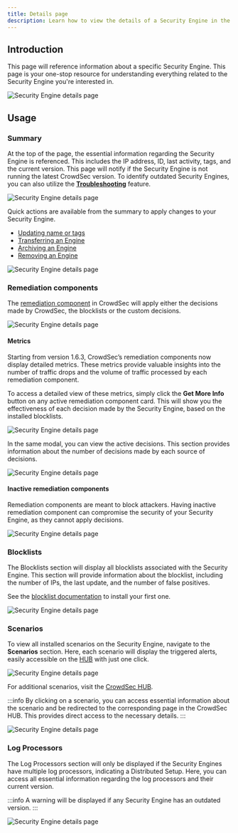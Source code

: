 ```yaml
---
title: Details page
description: Learn how to view the details of a Security Engine in the CrowdSec Console its purpose and how to use it
---
```


## Introduction

This page will reference information about a specific Security Engine. This page is your one-stop resource for understanding everything related to the Security Engine you're interested in.

![Security Engine details page](/img/console/security_engines/details-page.jpeg)

## Usage

### Summary

At the top of the page, the essential information regarding the Security Engine is referenced. This includes the IP address, ID, last activity, tags, and the current version. This page will notify if the Security Engine is not running the latest CrowdSec version. To identify outdated Security Engines, you can also utilize the [**Troubleshooting**](/u/console/security_engines/troubleshooting) feature.

![Security Engine details page](/img/console/security_engines/details-page-summary.png)

Quick actions are available from the summary to apply changes to your Security Engine.

-   [Updating name or tags](/console/security_engines/name_and_tags.md)
-   [Transferring an Engine](/console/security_engines/transfer_engine.md)
-   [Archiving an Engine](/console/security_engines/archive_engine.md)
-   [Removing an Engine](/console/security_engines/remove_engine.md)

![Security Engine details page](/img/console/security_engines/details-page-actions.png)

### Remediation components

The [remediation component](/bouncers/intro.md) in CrowdSec will apply either the decisions made by CrowdSec, the blocklists or the custom decisions.

![Security Engine details page](/img/console/security_engines/details-page-remediation.png)

#### Metrics

Starting from version 1.6.3, CrowdSec’s remediation components now display detailed metrics. These metrics provide valuable insights into the number of traffic drops and the volume of traffic processed by each remediation component.

To access a detailed view of these metrics, simply click the **Get More Info** button on any active remediation component card. This will show you the effectiveness of each decision made by the Security Engine, based on the installed blocklists.

![Security Engine details page](/img/console/security_engines/details-page-remediation-metrics.png)

In the same modal, you can view the active decisions. This section provides information about the number of decisions made by each source of decisions.

![Security Engine details page](/img/console/security_engines/details-page-remediation-decisions.png)

#### Inactive remediation components

Remediation components are meant to block attackers. Having inactive remediation component can compromise the security of your Security Engine, as they cannot apply decisions.

![Security Engine details page](/img/console/security_engines/details-page-inactive-bouncer.png)

### Blocklists

The Blocklists section will display all blocklists associated with the Security Engine. This section will provide information about the blocklist, including the number of IPs, the last update, and the number of false positives.

See the [blocklist documentation](/console/blocklists/overview.md) to install your first one.

![Security Engine details page](/img/console/security_engines/details-page-blocklists.png)

### Scenarios

To view all installed scenarios on the Security Engine, navigate to the **Scenarios** section. Here, each scenario will display the triggered alerts, easily accessible on the [HUB](https://hub.crowdsec.net) with just one click.

![Security Engine details page](/img/console/security_engines/details-page-scenarios.png)

For additional scenarios, visit the [CrowdSec HUB](https://hub.crowdsec.net).

:::info
By clicking on a scenario, you can access essential information about the scenario and be redirected to the corresponding page in the CrowdSec HUB. This provides direct access to the necessary details.
:::

![Security Engine details page](/img/console/security_engines/details-page-scenarios-hub.png)

### Log Processors

The Log Processors section will only be displayed if the Security Engines have multiple log processors, indicating a Distributed Setup. Here, you can access all essential information regarding the log processors and their current version.

:::info
A warning will be displayed if any Security Engine has an outdated version.
:::

![Security Engine details page](/img/console/security_engines/details-page-log-processors.png)
